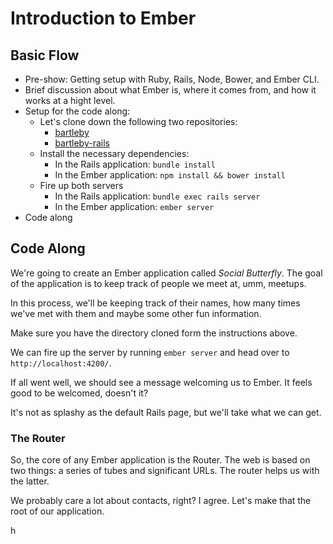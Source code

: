 # Introduction to Ember

## Basic Flow

* Pre-show: Getting setup with Ruby, Rails, Node, Bower, and Ember CLI.
* Brief discussion about what Ember is, where it comes from, and how it works at a hight level.
* Setup for the code along:
  * Let's clone down the following two repositories:
    * [bartleby](https://github.com/turingschool-examples/bartleby)
    * [bartleby-rails](https://github.com/turingschool-examples/bartleby-rails)
  * Install the necessary dependencies:
    * In the Rails application: `bundle install`
    * In the Ember application: `npm install && bower install`
  * Fire up both servers
    * In the Rails application: `bundle exec rails server`
    * In the Ember application: `ember server`
* Code along

## Code Along

We're going to create an Ember application called _Social Butterfly_. The goal of the application is to keep track of people we meet at, umm, meetups.

In this process, we'll be keeping track of their names, how many times we've met with them and maybe some other fun information.

Make sure you have the directory cloned form the instructions above.

We can fire up the server by running `ember server` and head over to `http://localhost:4200/`.

If all went well, we should see a message welcoming us to Ember. It feels good to be welcomed, doesn't it?

It's not as splashy as the default Rails page, but we'll take what we can get.

### The Router

So, the core of any Ember application is the Router. The web is based on two things: a series of tubes and significant URLs. The router helps us with the latter.

We probably care a lot about contacts, right? I agree. Let's make that the root of our application.

h
